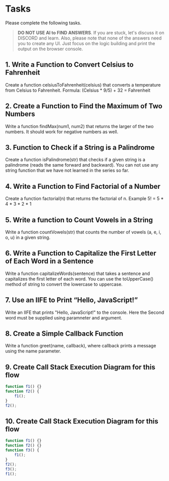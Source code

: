 # Tasks
Please complete the following tasks.

> **DO NOT USE AI to FIND ANSWERS**. If you are stuck, let's discuss it on DISCORD and learn. Also, please note that none of the answers need you to create any UI. Just focus on the logic building and print the output on the browser console.

## 1. Write a Function to Convert Celsius to Fahrenheit
Create a function celsiusToFahrenheit(celsius) that converts a temperature from Celsius to Fahrenheit.
Formula: (Celsius * 9/5) + 32 = Fahrenheit

## 2. Create a Function to Find the Maximum of Two Numbers
Write a function findMax(num1, num2) that returns the larger of the two numbers. It should work for negative numbers as well.

## 3. Function to Check if a String is a Palindrome
Create a function isPalindrome(str) that checks if a given string is a palindrome (reads the same forward and backward). You can not use any string function that we have not learned in the series so far.

## 4. Write a Function to Find Factorial of a Number
Create a function factorial(n) that returns the factorial of n.
Example 5! = 5 * 4 * 3 * 2 * 1

## 5. Write a function to Count Vowels in a String
Write a function countVowels(str) that counts the number of vowels (a, e, i, o, u) in a given string.

## 6. Write a Function to Capitalize the First Letter of Each Word in a Sentence
Write a function capitalizeWords(sentence) that takes a sentence and capitalizes the first letter of each word. You can use the toUpperCase() method of string to convert the lowercase to uppercase.

## 7. Use an IIFE to Print “Hello, JavaScript!”
Write an IIFE that prints "Hello, JavaScript!" to the console. Here the Second word must be supplied using paramneter and argument.

## 8. Create a Simple Callback Function
Write a function greet(name, callback), where callback prints a message using the name parameter.

## 9. Create Call Stack Execution Diagram for this flow

```js
function f1() {}
function f2() {
    f1();
}
f2();
```

## 10. Create Call Stack Execution Diagram for this flow

```js
function f1() {}
function f2() {}
function f3() {
    f1();
}
f2();
f3();
f1();
```